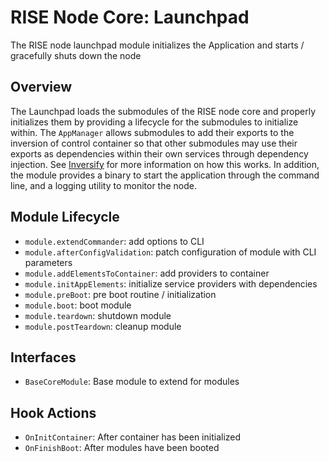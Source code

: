 # RISE Node Core: Launchpad

The RISE node launchpad module initializes the Application and starts / gracefully shuts down the node

## Overview

The Launchpad loads the submodules of the RISE node core and properly initializes them by providing a lifecycle for the submodules to initialize within. The `AppManager` allows submodules to add their exports to the inversion of control container so that other submodules may use their exports as dependencies within their own services through dependency injection. See [Inversify](http://inversify.io/) for more information on how this works. In addition, the module provides a binary to start the application through the command line, and a logging utility to monitor the node.

## Module Lifecycle

* `module.extendCommander`: add options to CLI
* `module.afterConfigValidation`: patch configuration of module with CLI parameters
* `module.addElementsToContainer`: add providers to container
* `module.initAppElements`: initialize service providers with dependencies
* `module.preBoot`: pre boot routine / initialization
* `module.boot`: boot module
* `module.teardown`: shutdown module
* `module.postTeardown`: cleanup module

## Interfaces

* `BaseCoreModule`: Base module to extend for modules

## Hook Actions

* `OnInitContainer`: After container has been initialized
* `OnFinishBoot`: After modules have been booted


